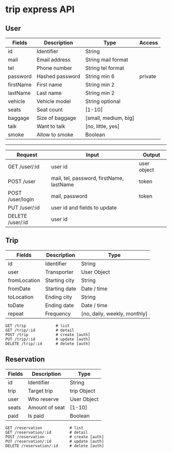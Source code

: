 # trip express API

## User

Fields   |Description   |Type|Access
---------|--------------|---|---
id       |Identifier    |String
mail     |Email address |String mail format
tel      |Phone number  |String tel format
password |Hashed password|String min 6 | private
firstName|First name    |String min 2
lastName |Last name     |String min 2
vehicle  |Vehicle model |String optional
seats    |Seat count    |[1-10]
baggage  |Size of baggage|[small, medium, big]
talk     |Want to talk  |[no, little, yes]
smoke    |Allow to smoke|Boolean

---

Request|Input|Output
---|---|---
GET /user/:id|user id|user object
POST /user|mail, tel, password, firstName, lastName|token
POST /user/login|mail, password|token
PUT /user/:id|user id and fields to update|
DELETE /user/:id|user id|

## Trip

Fields      |Description   |Type 
------------|--------------|---
id          |Identifier    |String
user        |Transporter   |User Object
fromLocation|Starting city |String
fromDate    |Starting date |Date / time
toLocation  |Ending city   |String
toDate      |Ending date   |Date / time
repeat      |Frequency     |[no, daily, weekly, monthly]

```http
GET /trip             # list
GET /trip/:id         # detail
POST /trip            # create [auth]
PUT /trip/:id         # update [auth]
DELETE /trip/:id      # delete [auth]
```

## Reservation


Fields      |Description   |Type 
------------|--------------|---
id          |Identifier    |String
trip      |Target trip |trip Object
user        |Who reserve   |User Object
seats       |Amount of seat|[1-10]
paid        |Is paid       | Boolean

```http
GET /reservation            # list
GET /reservation/:id        # detail
POST /reservation           # create [auth]
PUT /reservation/:id        # update [auth]
DELETE /reservation/:id     # delete [auth]
```